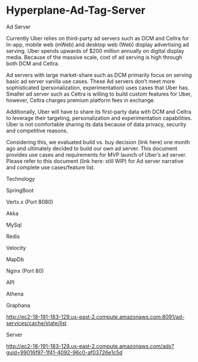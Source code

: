 # Hyperplane-Ad-Tag-Server
Ad Server

Currently Uber relies on third-party ad servers such as DCM and Celtra for In-app, mobile web (mWeb) and desktop web (Web) display advertising ad serving. Uber spends upwards of $200 million annually on digital display media. Because of the massive scale, cost of ad serving is high through both DCM and Celtra.   
 
Ad servers with large market-share such as DCM primarily focus on serving basic ad server vanilla use cases. These Ad servers don’t meet more sophisticated (personalization, experimentation) uses cases that Uber has. Smaller ad server such as Celtra is willing to build custom features for Uber, however, Celtra charges premium platform fees in exchange.
 
Additionally, Uber will have to share its first-party data with DCM and Celtra to leverage their targeting, personalization and experimentation capabilities. Uber is not comfortable sharing its data because of data privacy, security and competitive reasons.
 
Considering this, we evaluated build vs. buy decision (link here) one month ago and ultimately decided to build our own ad server. This document provides use cases and requirements for MVP launch of Uber’s ad server. Please refer to this document (link here: still WIP) for Ad server narrative and complete use cases/feature list.

Technology 

SpringBoot

Vertx.x (Port 8080)

Akka

MySql

Redis

Velocity

MapDb

Nginx (Port 80)

API 

Athena

Graphana

http://ec2-18-191-183-129.us-east-2.compute.amazonaws.com:8091/ad-services/cache/state/list

Server

http://ec2-18-191-183-129.us-east-2.compute.amazonaws.com/ads?guid=99016f97-1f41-4092-96c0-af03726e1c5d
